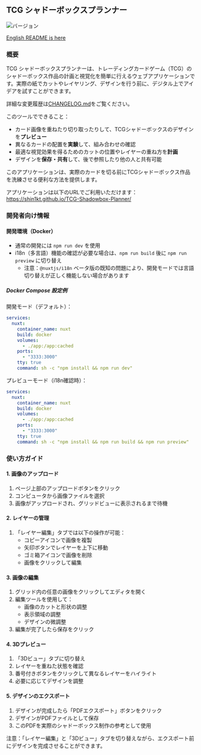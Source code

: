 ## TCG シャドーボックスプランナー

![バージョン](https://img.shields.io/badge/version-0.0.2--beta-blue)

[English README is here](readme.md)

### 概要

TCG シャドーボックスプランナーは、トレーディングカードゲーム（TCG）のシャドーボックス作品の計画と視覚化を簡単に行えるウェブアプリケーションです。実際の紙でカットやレイヤリング、デザインを行う前に、デジタル上でアイデアを試すことができます。

詳細な変更履歴は[CHANGELOG.md](CHANGELOG.md)をご覧ください。

このツールでできること：
- カード画像を重ねたり切り取ったりして、TCGシャドーボックスのデザインを**プレビュー**
- 異なるカードの配置を**実験**して、組み合わせの確認
- 最適な視覚効果を得るためのカットの位置やレイヤーの重ね方を**計画**
- デザインを**保存・共有**して、後で参照したり他の人と共有可能

このアプリケーションは、実際のカードを切る前にTCGシャドーボックス作品を洗練させる便利な方法を提供します。

アプリケーションは以下のURLでご利用いただけます：https://shin1kt.github.io/TCG-Shadowbox-Planner/

### 開発者向け情報

#### 開発環境（Docker）
- 通常の開発には `npm run dev` を使用
- i18n（多言語）機能の確認が必要な場合は、`npm run build` 後に `npm run preview` に切り替え
  - 注意：`@nuxtjs/i18n` ベータ版の既知の問題により、開発モードでは言語切り替えが正しく機能しない場合があります

##### Docker Compose 設定例

開発モード（デフォルト）：
```yaml
services:
  nuxt:
    container_name: nuxt
    build: docker
    volumes:
      - ./app:/app:cached
    ports:
      - "3333:3000"
    tty: true
    command: sh -c "npm install && npm run dev"
```

プレビューモード（i18n確認時）：
```yaml
services:
  nuxt:
    container_name: nuxt
    build: docker
    volumes:
      - ./app:/app:cached
    ports:
      - "3333:3000"
    tty: true
    command: sh -c "npm install && npm run build && npm run preview"
```

### 使い方ガイド

#### 1. 画像のアップロード
1. ページ上部のアップロードボタンをクリック
2. コンピュータから画像ファイルを選択
3. 画像がアップロードされ、グリッドビューに表示されるまで待機

#### 2. レイヤーの管理
1. 「レイヤー編集」タブでは以下の操作が可能：
   - コピーアイコンで画像を複製
   - 矢印ボタンでレイヤーを上下に移動
   - ゴミ箱アイコンで画像を削除
   - 画像をクリックして編集

#### 3. 画像の編集
1. グリッド内の任意の画像をクリックしてエディタを開く
2. 編集ツールを使用して：
   - 画像のカットと形状の調整
   - 表示領域の調整
   - デザインの微調整
3. 編集が完了したら保存をクリック

#### 4. 3Dプレビュー
1. 「3Dビュー」タブに切り替え
2. レイヤーを重ねた状態を確認
3. 番号付きボタンをクリックして異なるレイヤーをハイライト
4. 必要に応じてデザインを調整

#### 5. デザインのエクスポート
1. デザインが完成したら「PDFエクスポート」ボタンをクリック
2. デザインがPDFファイルとして保存
3. このPDFを実際のシャドーボックス制作の参考として使用

注意：「レイヤー編集」と「3Dビュー」タブを切り替えながら、エクスポート前にデザインを完成させることができます。 